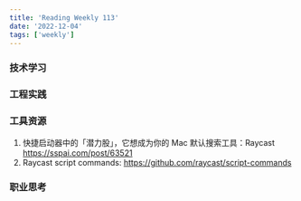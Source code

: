 ```yaml
---
title: 'Reading Weekly 113'
date: '2022-12-04'
tags: ['weekly']
---
```


### 技术学习

### 工程实践

### 工具资源

1. 快捷启动器中的「潜力股」，它想成为你的 Mac 默认搜索工具：Raycast https://sspai.com/post/63521
2. Raycast script commands: https://github.com/raycast/script-commands

### 职业思考
